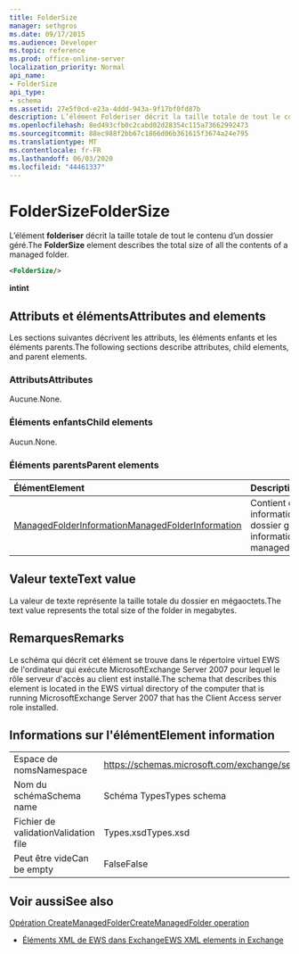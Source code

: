 ```yaml
---
title: FolderSize
manager: sethgros
ms.date: 09/17/2015
ms.audience: Developer
ms.topic: reference
ms.prod: office-online-server
localization_priority: Normal
api_name:
- FolderSize
api_type:
- schema
ms.assetid: 27e5f0cd-e23a-4ddd-943a-9f17bf0fd87b
description: L’élément Folderiser décrit la taille totale de tout le contenu d’un dossier géré.
ms.openlocfilehash: 8ed493cfb0c2cabd02d28354c115a73662992473
ms.sourcegitcommit: 88ec988f2bb67c1866d06b361615f3674a24e795
ms.translationtype: MT
ms.contentlocale: fr-FR
ms.lasthandoff: 06/03/2020
ms.locfileid: "44461337"
---
```

# <a name="foldersize"></a><span data-ttu-id="ba9ad-103">FolderSize</span><span class="sxs-lookup"><span data-stu-id="ba9ad-103">FolderSize</span></span>

<span data-ttu-id="ba9ad-104">L’élément **folderiser** décrit la taille totale de tout le contenu d’un dossier géré.</span><span class="sxs-lookup"><span data-stu-id="ba9ad-104">The **FolderSize** element describes the total size of all the contents of a managed folder.</span></span> 
  
```xml
<FolderSize/>
```

 <span data-ttu-id="ba9ad-105">**int**</span><span class="sxs-lookup"><span data-stu-id="ba9ad-105">**int**</span></span>
## <a name="attributes-and-elements"></a><span data-ttu-id="ba9ad-106">Attributs et éléments</span><span class="sxs-lookup"><span data-stu-id="ba9ad-106">Attributes and elements</span></span>

<span data-ttu-id="ba9ad-107">Les sections suivantes décrivent les attributs, les éléments enfants et les éléments parents.</span><span class="sxs-lookup"><span data-stu-id="ba9ad-107">The following sections describe attributes, child elements, and parent elements.</span></span>
  
### <a name="attributes"></a><span data-ttu-id="ba9ad-108">Attributs</span><span class="sxs-lookup"><span data-stu-id="ba9ad-108">Attributes</span></span>

<span data-ttu-id="ba9ad-109">Aucune.</span><span class="sxs-lookup"><span data-stu-id="ba9ad-109">None.</span></span>
  
### <a name="child-elements"></a><span data-ttu-id="ba9ad-110">Éléments enfants</span><span class="sxs-lookup"><span data-stu-id="ba9ad-110">Child elements</span></span>

<span data-ttu-id="ba9ad-111">Aucun.</span><span class="sxs-lookup"><span data-stu-id="ba9ad-111">None.</span></span>
  
### <a name="parent-elements"></a><span data-ttu-id="ba9ad-112">Éléments parents</span><span class="sxs-lookup"><span data-stu-id="ba9ad-112">Parent elements</span></span>

|<span data-ttu-id="ba9ad-113">**Élément**</span><span class="sxs-lookup"><span data-stu-id="ba9ad-113">**Element**</span></span>|<span data-ttu-id="ba9ad-114">**Description**</span><span class="sxs-lookup"><span data-stu-id="ba9ad-114">**Description**</span></span>|
|:-----|:-----|
|[<span data-ttu-id="ba9ad-115">ManagedFolderInformation</span><span class="sxs-lookup"><span data-stu-id="ba9ad-115">ManagedFolderInformation</span></span>](managedfolderinformation.md) <br/> |<span data-ttu-id="ba9ad-116">Contient des informations sur un dossier géré.</span><span class="sxs-lookup"><span data-stu-id="ba9ad-116">Contains information about a managed folder.</span></span>  <br/> |
   
## <a name="text-value"></a><span data-ttu-id="ba9ad-117">Valeur texte</span><span class="sxs-lookup"><span data-stu-id="ba9ad-117">Text value</span></span>

<span data-ttu-id="ba9ad-118">La valeur de texte représente la taille totale du dossier en mégaoctets.</span><span class="sxs-lookup"><span data-stu-id="ba9ad-118">The text value represents the total size of the folder in megabytes.</span></span>
  
## <a name="remarks"></a><span data-ttu-id="ba9ad-119">Remarques</span><span class="sxs-lookup"><span data-stu-id="ba9ad-119">Remarks</span></span>

<span data-ttu-id="ba9ad-120">Le schéma qui décrit cet élément se trouve dans le répertoire virtuel EWS de l'ordinateur qui exécute MicrosoftExchange Server 2007 pour lequel le rôle serveur d'accès au client est installé.</span><span class="sxs-lookup"><span data-stu-id="ba9ad-120">The schema that describes this element is located in the EWS virtual directory of the computer that is running MicrosoftExchange Server 2007 that has the Client Access server role installed.</span></span>
  
## <a name="element-information"></a><span data-ttu-id="ba9ad-121">Informations sur l'élément</span><span class="sxs-lookup"><span data-stu-id="ba9ad-121">Element information</span></span>

|||
|:-----|:-----|
|<span data-ttu-id="ba9ad-122">Espace de noms</span><span class="sxs-lookup"><span data-stu-id="ba9ad-122">Namespace</span></span>  <br/> |https://schemas.microsoft.com/exchange/services/2006/types  <br/> |
|<span data-ttu-id="ba9ad-123">Nom du schéma</span><span class="sxs-lookup"><span data-stu-id="ba9ad-123">Schema name</span></span>  <br/> |<span data-ttu-id="ba9ad-124">Schéma Types</span><span class="sxs-lookup"><span data-stu-id="ba9ad-124">Types schema</span></span>  <br/> |
|<span data-ttu-id="ba9ad-125">Fichier de validation</span><span class="sxs-lookup"><span data-stu-id="ba9ad-125">Validation file</span></span>  <br/> |<span data-ttu-id="ba9ad-126">Types.xsd</span><span class="sxs-lookup"><span data-stu-id="ba9ad-126">Types.xsd</span></span>  <br/> |
|<span data-ttu-id="ba9ad-127">Peut être vide</span><span class="sxs-lookup"><span data-stu-id="ba9ad-127">Can be empty</span></span>  <br/> |<span data-ttu-id="ba9ad-128">False</span><span class="sxs-lookup"><span data-stu-id="ba9ad-128">False</span></span>  <br/> |
   
## <a name="see-also"></a><span data-ttu-id="ba9ad-129">Voir aussi</span><span class="sxs-lookup"><span data-stu-id="ba9ad-129">See also</span></span>



[<span data-ttu-id="ba9ad-130">Opération CreateManagedFolder</span><span class="sxs-lookup"><span data-stu-id="ba9ad-130">CreateManagedFolder operation</span></span>](createmanagedfolder-operation.md)


- [<span data-ttu-id="ba9ad-131">Éléments XML de EWS dans Exchange</span><span class="sxs-lookup"><span data-stu-id="ba9ad-131">EWS XML elements in Exchange</span></span>](ews-xml-elements-in-exchange.md)

